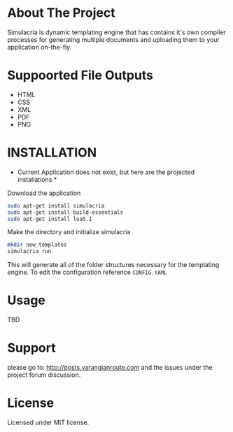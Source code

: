 # About The Project

Simulacria is dynamic templating engine that has contains it's own compiler processes for generating multiple documents and uploading them to your application on-the-fly.

# Suppoorted File Outputs

- HTML
- CSS
- XML
- PDF
- PNG


# INSTALLATION
* Current Application does not exist, but here are the projected installations *

Download the application 

```bash
sudo apt-get install simulacria
sudo apt-get install build-essentials
sudo apt-get install lua5.1
```

Make the directory and initialize simulacria

```bash
mkdir new_templates
simulacria run
```
This will generate all of the folder structures necessary for the templating engine. To edit the configuration reference <code>CONFIG.YAML</code>


# Usage

TBD

# Support
please go to: http://posts.varangianroute.com
and the issues under the project forum discussion.

# License
Licensed under MIT license.



